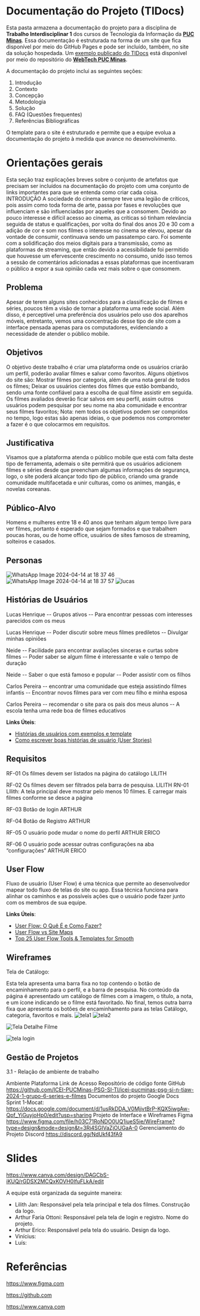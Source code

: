 # Documentação do Projeto (TIDocs)

Esta pasta armazena a documentação do projeto para a disciplina de **Trabalho Interdisciplinar 1** dos cursos de Tecnologia da Informação da **[PUC Minas](https://pucminas.br)**. Essa documentação é estruturada na forma de um site que fica disponível por meio do GitHub Pages e pode ser incluído, também, no site da solução hospedada. Um [exemplo publicado do TIDocs](https://webtech-puc-minas.github.io/ti1-template/) está disponível por meio do repositório do **[WebTech PUC Minas](https://github.com/webtech-pucminas)**.

A documentação do projeto inclui as seguintes seções:

1. Introdução
2. Contexto
3. Concepção
4. Metodologia
5. Solução
6. FAQ (Questões frequentes)
7. Referências Bibliográficas

O template para o site é estruturado e permite que a equipe evolua a documentação do projeto à medida que avance no desenvolvimento.

# Orientações gerais

Esta seção traz explicações breves sobre o conjunto de artefatos que precisam ser incluídos na documentação do projeto com uma conjunto de links importantes para que se entenda como criar cada coisa. 
INTRODUÇÃO 
 A sociedade do cinema sempre teve uma legião de críticos, pois assim como toda forma de arte, passa por fases e revoluções que influenciam e são influenciadas por aqueles que a consomem. 
 Devido ao pouco interesse e difícil acesso ao cinema, as críticas só tinham relevância seguida de status e qualificações, por volta do final dos anos 20 e 30 com a adição de cor e som nos filmes o interesse no cinema se elevou, apesar da vontade de consumir, continuava sendo um passatempo caro.
 Foi somente com a solidificação dos meios digitais para a transmissão, como as plataformas de streaming, que então  devido a acessibilidade foi permitido que houvesse um efervescente crescimento no consumo, unido isso temos a sessão de comentários adicionadas a essas plataformas que incentivaram o público a expor a sua opinião cada vez mais sobre o que consomem.

## Problema

 Apesar de terem alguns sites conhecidos para a classificação de filmes e séries, poucos têm a visão de tornar a plataforma uma rede social. Além disso, é perceptível uma preferência dos usuários pelo uso dos aparelhos móveis, entretanto, vemos uma concentração desse tipo de site com a interface pensada apenas para os computadores, evidenciando a necessidade de atender o público mobile.

## Objetivos

 O objetivo deste trabalho é criar uma plataforma onde os usuários criarão um perfil, poderão avaliar filmes e salvar como favoritos.
 Alguns objetivos do site são:
 Mostrar filmes por categoria, além de uma nota geral de todos os filmes;
 Deixar os usuários cientes dos filmes que estão bombando, sendo uma fonte confiável para a escolha de qual filme assistir em seguida.
  Os filmes avaliados deverão ficar salvos em seu perfil, assim outros usuários podem pesquisar por seu nome na aba comunidade e encontrar seus filmes favoritos;
 Nota: nem todos os objetivos podem ser compridos no tempo, logo estas são apenas ideias, o que podemos nos comprometer a fazer é o que colocarmos em requisitos.


## Justificativa

 Visamos que a plataforma atenda o público mobile que está com falta deste tipo de ferramenta, ademais o site permitirá que os usuários adicionem filmes e séries desde que preencham algumas informações de segurança, logo, o site poderá alcançar todo tipo de público, criando uma grande comunidade multifacetada e unir culturas, como os animes, mangás, e novelas coreanas.


## Público-Alvo

 Homens e mulheres entre 18 e 40 anos que tenham algum tempo livre para ver filmes, portanto é esperado que sejam formados e que trabalhem poucas horas, ou de home office, usuários de sites famosos de streaming, solteiros e casados.

## Personas
![WhatsApp Image 2024-04-14 at 18 37 46](https://github.com/ICEI-PUCMinas-PSG-SI-TI/icei-pucminas-psg-si-n-tiaw-2024-1-grupo-6-series-e-filmes/assets/166145996/256f2d89-f304-40cb-b7a6-0db250c1e299)
![WhatsApp Image 2024-04-14 at 18 37 57](https://github.com/ICEI-PUCMinas-PSG-SI-TI/icei-pucminas-psg-si-n-tiaw-2024-1-grupo-6-series-e-filmes/assets/166145996/f7e4a768-807c-4da4-842d-7de44f77400b)
![lucas](https://github.com/ICEI-PUCMinas-PSG-SI-TI/icei-pucminas-psg-si-n-tiaw-2024-1-grupo-6-series-e-filmes/assets/166145996/75fb3e50-261a-4fb7-a24c-67d323c70797)


## Histórias de Usuários

Lucas Henrique -- Grupos ativos -- Para encontrar pessoas com interesses parecidos com os meus

Lucas Henrique -- Poder discutir sobre meus filmes prediletos -- Divulgar minhas opiniões

Neide -- Facilidade para encontrar avaliações sinceras e curtas sobre filmes -- Poder saber se algum filme é interessante e vale o tempo de duração

Neide -- Saber o que está famoso e popular -- Poder assistir com os filhos

Carlos Pereira -- encontrar uma comunidade que esteja assistindo filmes infantis -- Encontrar novos filmes para ver com meu filho e minha esposa

Carlos Pereira -- recomendar o site para os pais dos meus alunos -- A escola tenha uma rede boa de filmes educativos

**Links Úteis**:

- [Histórias de usuários com exemplos e template](https://www.atlassian.com/br/agile/project-management/user-stories)
- [Como escrever boas histórias de usuário (User Stories)](https://medium.com/vertice/como-escrever-boas-users-stories-hist%C3%B3rias-de-usu%C3%A1rios-b29c75043fac)

## Requisitos
RF-01
Os filmes devem ser listados na página do catálogo
LILITH

RF-02
Os filmes devem ser filtrados pela barra de pesquisa.
LILITH
RN-01 LIlith: A tela principal deve mostrar pelo menos 10 filmes. E carregar mais filmes conforme se desce a página

RF-03
Botão de login 
ARTHUR

RF-04
Botão de Registro
ARTHUR

RF-05
O usuário pode mudar o nome do perfil
ARTHUR ERICO

RF-06
O usuário pode acessar outras configurações na aba “configurações”
ARTHUR ERICO

## User Flow

Fluxo de usuário (User Flow) é uma técnica que permite ao desenvolvedor mapear todo fluxo de telas do site ou app. Essa técnica funciona para alinhar os caminhos e as possíveis ações que o usuário pode fazer junto com os membros de sua equipe.

**Links Úteis**:

- [User Flow: O Quê É e Como Fazer?](https://medium.com/7bits/fluxo-de-usu%C3%A1rio-user-flow-o-que-%C3%A9-como-fazer-79d965872534)
- [User Flow vs Site Maps](http://designr.com.br/sitemap-e-user-flow-quais-as-diferencas-e-quando-usar-cada-um/)
- [Top 25 User Flow Tools &amp; Templates for Smooth](https://www.mockplus.com/blog/post/user-flow-tools)

## Wireframes

Tela de Catálogo:

 Esta tela apresenta uma barra fixa no top contendo o botão de encaminhamento para o perfil, e a barra de pesquisa. No conteúdo da página é apresentado um catálogo de filmes com a imagem, o título, a nota, e um ícone indicando se o filme está favoritado. No final, temos outra barra fixa que apresenta os botões de encaminhamento para as telas Catálogo, categoria, favoritos e mais.
![tela1](https://github.com/ICEI-PUCMinas-PSG-SI-TI/icei-pucminas-psg-si-n-tiaw-2024-1-grupo-6-series-e-filmes/assets/166145996/a54cc7c9-772a-4449-9216-5a086ab15817)
![tela2](https://github.com/ICEI-PUCMinas-PSG-SI-TI/icei-pucminas-psg-si-n-tiaw-2024-1-grupo-6-series-e-filmes/assets/166145996/2a6cc0a5-26d7-4cd9-aed7-1f22ae6bf3e4)

![Tela Detalhe Filme](https://github.com/ICEI-PUCMinas-PSG-SI-TI/icei-pucminas-psg-si-n-tiaw-2024-1-grupo-6-series-e-filmes/assets/126835261/7610c083-e23d-407d-90ec-29bbacb4c6ca)




![tela login](https://github.com/ICEI-PUCMinas-PSG-SI-TI/icei-pucminas-psg-si-n-tiaw-2024-1-grupo-6-series-e-filmes/assets/166145996/eb8f9f24-6f99-456b-97b9-a9661a6bd704)


## Gestão de Projetos

3.1 - Relação de ambiente de trabalho

Ambiente
Plataforma
Link de Acesso
Repositório de código fonte
GitHub
https://github.com/ICEI-PUCMinas-PSG-SI-TI/icei-pucminas-psg-si-n-tiaw-2024-1-grupo-6-series-e-filmes
Documentos do projeto
Google Docs
 Sprint 1-Mocat: https://docs.google.com/document/d/1usRkDDA_V0MjjvtBrP-KQX5iwgAw-Qpf_YiGuyjoHp0/edit?usp=sharing
Projeto de Interface e  Wireframes
Figma
https://www.figma.com/file/h03C71RoNDO0UQ1iueS5ie/WireFrame?type=design&mode=design&t=3Ri4SGIVaZjOUGaA-0
Gerenciamento do Projeto
        Discord
https://discord.gg/NdUkf43fA9

# Slides
https://www.canva.com/design/DAGCbS-iKUQ/rGDSX2MCQxKOVH0IfuFLkA/edit

A equipe está organizada da seguinte maneira:

* Lilith Jan: Responsável pela tela principal e tela dos filmes.
Construção da logo.
* Arthur Faria Ottoni: Responsável pela tela de login e registro.
Nome do projeto.
* Arthur Erico: Responsável pela tela do usuário.
Design da logo.
* Vinícius:
* Luís:

# Referências
https://www.figma.com

https://github.com

https://www.canva.com
